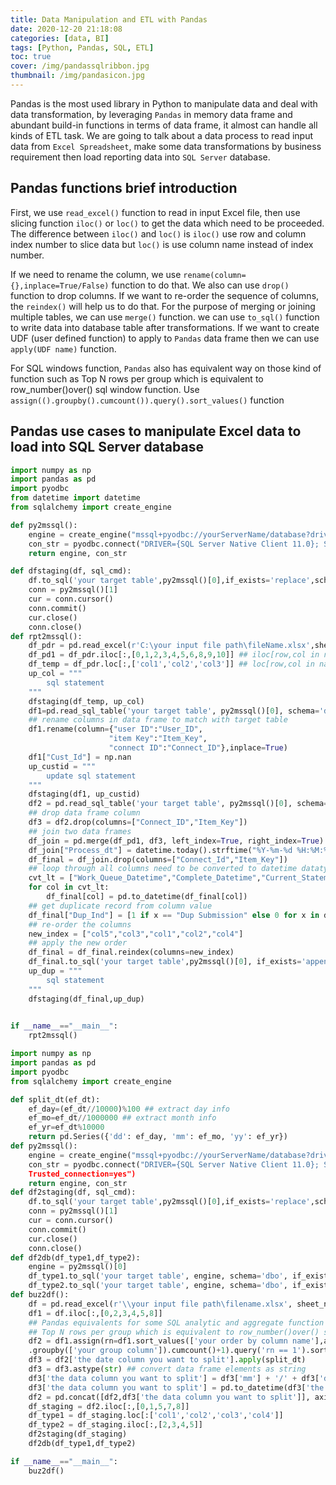 ```yaml
---
title: Data Manipulation and ETL with Pandas
date: 2020-12-20 21:18:08
categories: [data, BI]
tags: [Python, Pandas, SQL, ETL]
toc: true
cover: /img/pandassqlribbon.jpg
thumbnail: /img/pandasicon.jpg
---
```


Pandas is the most used library in Python to manipulate data and deal with data transformation, by leveraging `Pandas` in memory data frame and abundant build-in functions in terms of data frame, it almost can handle all kinds of ETL task. We are going to talk about a data process to read input data from `Excel Spreadsheet`, make some data transformations by business requirement then load reporting data into `SQL Server` database.

<!-- more -->

## Pandas functions brief introduction

First, we use `read_excel()` function to read in input Excel file, then use slicing function `iloc()` or `loc()` to get the data which need to be proceeded. The difference between `iloc()` and `loc()` is `iloc()` use row and column index number to slice data but `loc()` is use column name instead of index number.

If we need to rename the column, we use `rename(column={},inplace=True/False)` function to do that. We also can use `drop()` function to drop columns. If we want to re-order the sequence of columns, the `reindex()` will help us to do that. For the purpose of merging or joining multiple tables, we can use `merge()` function. we can use `to_sql()` function to write data into database table after transformations. If we want to create UDF (user defined function) to apply to `Pandas` data frame then we can use `apply(UDF name)` function.

For SQL windows function, `Pandas` also has equivalent way on those kind of function such as Top N rows per group which is equivalent to row_number()over() sql window function. Use `assign(().groupby().cumcount()).query().sort_values()` function 

## Pandas use cases to manipulate Excel data to load into SQL Server database

```python
import numpy as np
import pandas as pd
import pyodbc
from datetime import datetime
from sqlalchemy import create_engine

def py2mssql():
    engine = create_engine("mssql+pyodbc://yourServerName/database?driver=SQL Server Native Client 11.0")
    con_str = pyodbc.connect("DRIVER={SQL Server Native Client 11.0}; SERVER=yourServerName; DATABASE=yourDBName; Trusted_connection=yes")
    return engine, con_str

def dfstaging(df, sql_cmd):
    df.to_sql('your target table',py2mssql()[0],if_exists='replace',schema='dbo',index=False)
    conn = py2mssql()[1]
    cur = conn.cursor()
    conn.commit()
    cur.close()
    conn.close()
def rpt2mssql():
    df_pdr = pd.read_excel(r'C:\your input file path\fileName.xlsx',sheet_name='Sheet1')
    df_pd1 = df_pdr.iloc[:,[0,1,2,3,4,5,6,8,9,10]] ## iloc[row,col in num]
    df_temp = df_pdr.loc[:,['col1','col2','col3']] ## loc[row,col in name]
    up_col = """
    	sql statement
    """
    dfstaging(df_temp, up_col)
    df1=pd.read_sql_table('your target table', py2mssql()[0], schema='dbo', index_col=None)
    ## rename columns in data frame to match with target table
    df1.rename(column={"user ID":"User_ID",
                      "item Key":"Item_Key",
                      "connect ID":"Connect_ID"},inplace=True)
    df1["Cust_Id"] = np.nan
    up_custid = """
    	update sql statement
    """
    dfstaging(df1, up_custid)
    df2 = pd.read_sql_table('your target table', py2mssql()[0], schema='dbo', index_col=None)
    ## drop data frame column
    df3 = df2.drop(columns=["Connect_ID","Item_Key"])
    ## join two data frames
    df_join = pd.merge(df_pd1, df3, left_index=True, right_index=True)
    df_join["Process_dt"] = datetime.today().strftime("%Y-%m-%d %H:%M:%S")
    df_final = df_join.drop(columns=["Connect_Id","Item_Key"])
    ## loop through all columns need to be converted to datetime datatype
    cvt_lt = ["Work_Queue_Datetime","Complete_Datetime","Current_StatementDate"]
    for col in cvt_lt:
        df_final[col] = pd.to_datetime(df_final[col])
	## get duplicate record from column value
	df_final["Dup_Ind"] = [1 if x == "Dup Submission" else 0 for x in df_final["Reason_Comment"]]
    ## re-order the columns
    new_index = ["col5","col3","col1","col2","col4"]
    ## apply the new order
    df_final = df_final.reindex(columns=new_index)
    df_final.to_sql('your target table',py2mssql()[0], if_exists='append', schema='dbo', index=None)
    up_dup = """
    	sql statement
    """
    dfstaging(df_final,up_dup)

    
if __name__=="__main__":
    rpt2mssql()
```

```python
import numpy as np
import pandas as pd
import pyodbc
from sqlalchemy import create_engine

def split_dt(ef_dt):
    ef_day=(ef_dt//10000)%100 ## extract day info
    ef_mo=ef_dt//1000000 ## extract month info
    ef_yr=ef_dt%10000
    return pd.Series({'dd': ef_day, 'mm': ef_mo, 'yy': ef_yr})
def py2mssql():
    engine = create_engine("mssql+pyodbc://yourServerName/database?driver=SQL Server Native Client 11.0")
    con_str = pyodbc.connect("DRIVER={SQL Server Native Client 11.0}; SERVER=yourServerName; DATABASE=yourDBName;
    Trusted_connection=yes")
    return engine, con_str
def df2staging(df, sql_cmd):
    df.to_sql('your target table',py2mssql()[0],if_exists='replace',schema='dbo',index=False)
    conn = py2mssql()[1]
    cur = conn.cursor()
    conn.commit()
    cur.close()
    conn.close()
def df2db(df_type1,df_type2):
    engine = py2mssql()[0]
    df_type1.to_sql('your target table', engine, schema='dbo', if_exists='append', index=False)
    df_type2.to_sql('your target table', engine, schema='dbo', if_exists='append', index=False)
def buz2df():
    df = pd.read_excel(r'\\your input file path\filename.xlsx', sheet_name='Sheet1', index_col=None)
    df1 = df.iloc[:,[0,2,3,4,5,8]]
    ## Pandas equivalents for some SQL analytic and aggregate function
    ## Top N rows per group which is equivalent to row_number()over() sql window function
    df2 = df1.assign(rn=df1.sort_values(['your order by column name'],ascending=True)
    .groupby(['your group column']).cumcount()+1).query('rn == 1').sort_values(['your group column'])
    df3 = df2['the date column you want to split'].apply(split_dt)
    df3 = df3.astype(str) ## convert data frame elements as string
    df3['the data column you want to split'] = df3['mm'] + '/' + df3['dd'] + '/' + df3['yy']
    df3['the data column you want to split'] = pd.to_datetime(df3['the data column you want to split'])
    df2 = pd.concat([df2,df3['the data column you want to split']], axis=1)
    df_staging = df2.iloc[:,[0,1,5,7,8]]
    df_type1 = df_staging.loc[:['col1','col2','col3','col4']]
    df_type2 = df_staging.iloc[:,[2,3,4,5]]
    df2staging(df_staging)
    df2db(df_type1,df_type2)

if __name__=="__main__":
    buz2df()
    
```





